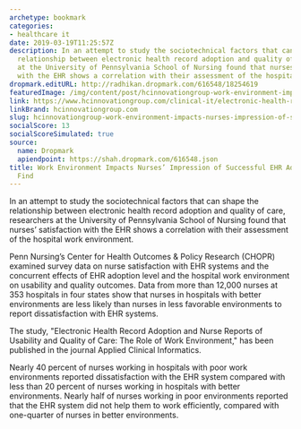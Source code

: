 ```yaml
---
archetype: bookmark
categories:
- healthcare it
date: 2019-03-19T11:25:57Z
description: In an attempt to study the sociotechnical factors that can shape the
  relationship between electronic health record adoption and quality of care, researchers
  at the University of Pennsylvania School of Nursing found that nurses’ satisfaction
  with the EHR shows a correlation with their assessment of the hospital work environment.
dropmark.editURL: http://radhikan.dropmark.com/616548/18254619
featuredImage: /img/content/post/hcinnovationgroup-work-environment-impacts-nurses-impression-of-successful-ehr-adoption-researchers-find.jpg
link: https://www.hcinnovationgroup.com/clinical-it/electronic-health-record-electronic-medical-record-ehr-emr/news/21072436/work-environment-impacts-nurses-impression-of-successful-ehr-adoption-researchers-find
linkBrand: hcinnovationgroup.com
slug: hcinnovationgroup-work-environment-impacts-nurses-impression-of-successful-ehr-adoption-researchers-find
socialScore: 13
socialScoreSimulated: true
source:
  name: Dropmark
  apiendpoint: https://shah.dropmark.com/616548.json
title: Work Environment Impacts Nurses’ Impression of Successful EHR Adoption, Researchers
  Find
---
```

In an attempt to study the sociotechnical factors that can shape the relationship between electronic health record adoption and quality of care, researchers at the University of Pennsylvania School of Nursing found that nurses’ satisfaction with the EHR shows a correlation with their assessment of the hospital work environment.

Penn Nursing’s Center for Health Outcomes & Policy Research (CHOPR) examined survey data on nurse satisfaction with EHR systems and the concurrent effects of EHR adoption level and the hospital work environment on usability and quality outcomes. Data from more than 12,000 nurses at 353 hospitals in four states show that nurses in hospitals with better environments are less likely than nurses in less favorable environments to report dissatisfaction with EHR systems.

The study, "Electronic Health Record Adoption and Nurse Reports of Usability and Quality of Care: The Role of Work Environment," has been published in the journal Applied Clinical Informatics.

Nearly 40 percent of nurses working in hospitals with poor work environments reported dissatisfaction with the EHR system compared with less than 20 percent of nurses working in hospitals with better environments. Nearly half of nurses working in poor environments reported that the EHR system did not help them to work efficiently, compared with one-quarter of nurses in better environments.

